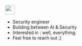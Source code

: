 <img src="https://media.giphy.com/media/hvRJCLFzcasrR4ia7z/giphy.gif" width="30px" />

- Security engineer
- Building between AI & Security
- Interested in : well, everything.
- Feel free to reach out ;)
